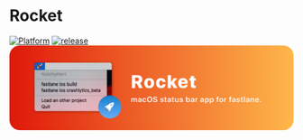 # Rocket
[![Platform](https://img.shields.io/badge/Platform-OSX-lightgrey.svg)](https://developer.apple.com/)
[![release](https://img.shields.io/github/release/TheAbstractDev/Rocket.svg)](https://github.com/MTheAbstractDev/Rocket/releases)
![](Screenshots/banner.png)

